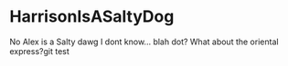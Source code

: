 # HarrisonIsASaltyDog
No Alex is a Salty dawg
I dont know... blah
dot?
What about the oriental express?git test
